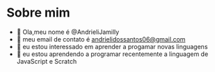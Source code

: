 # Sobre mim
- 👋 Ola,meu nome é @AndrieliJamilly
- 📧 meu email de contato é andrielidossantos06@gmail.com
- 👀 eu estou interessado em aprender a progamar novas linguagens 
- 🌱 eu estou aprendendo a programar recentemente a linguagem de JavaScript e Scratch
